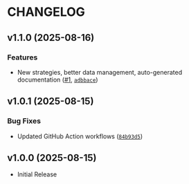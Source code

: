 # CHANGELOG

<!-- version list -->

## v1.1.0 (2025-08-16)

### Features

- New strategies, better data management, auto-generated documentation
  ([#1](https://github.com/jyjulianwong/Turtle-Quant-1/pull/1),
  [`adbbace`](https://github.com/jyjulianwong/Turtle-Quant-1/commit/adbbace28e27c01308d010c7cec9fed9f5368cc8))


## v1.0.1 (2025-08-15)

### Bug Fixes

- Updated GitHub Action workflows
  ([`84b93d5`](https://github.com/jyjulianwong/Turtle-Quant-1/commit/84b93d5709ebbfc344513fe6e56f32607f79d31c))


## v1.0.0 (2025-08-15)

- Initial Release
